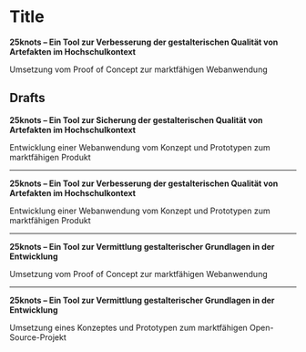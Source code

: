 # Title
**25knots – Ein Tool zur Verbesserung der gestalterischen Qualität von Artefakten im Hochschulkontext** 

Umsetzung vom Proof of Concept zur marktfähigen Webanwendung

## Drafts

**25knots – Ein Tool zur Sicherung der gestalterischen Qualität von Artefakten
im Hochschulkontext**  

Entwicklung einer Webanwendung vom Konzept und Prototypen zum marktfähigen Produkt

-----

**25knots – Ein Tool zur Verbesserung der gestalterischen Qualität von Artefakten im Hochschulkontext**  

Entwicklung einer Webanwendung vom Konzept und Prototypen zum marktfähigen Produkt

-----

**25knots – Ein Tool zur Vermittlung gestalterischer Grundlagen in der Entwicklung**  

Umsetzung vom Proof of Concept zur marktfähigen Webanwendung

-----

**25knots – Ein Tool zur Vermittlung gestalterischer Grundlagen in der Entwicklung**  

Umsetzung eines Konzeptes und Prototypen zum marktfähigen Open-Source-Projekt
